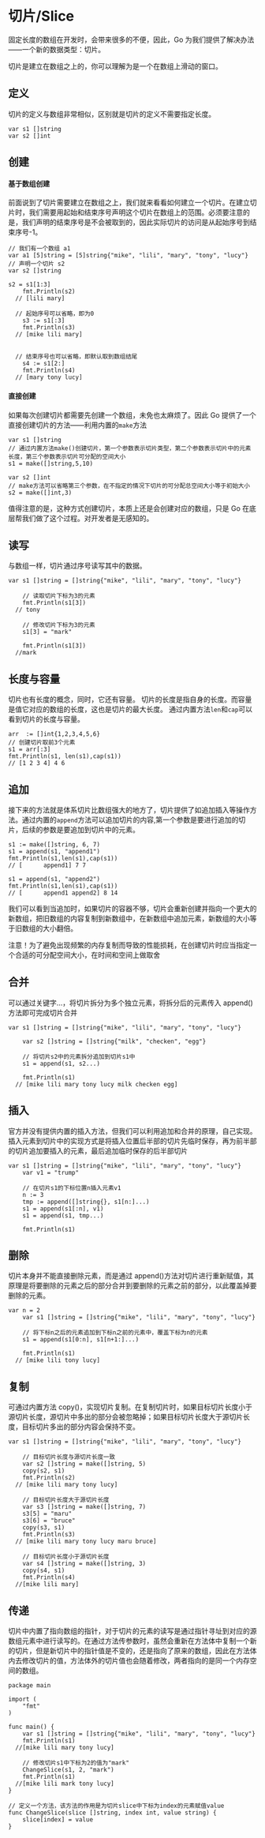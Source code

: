 # 切片/Slice

固定长度的数组在开发时，会带来很多的不便，因此，Go 为我们提供了解决办法——一个新的数据类型：切片。

切片是建立在数组之上的，你可以理解为是一个在数组上滑动的窗口。

## 定义

切片的定义与数组非常相似，区别就是切片的定义不需要指定长度。

```
var s1 []string
var s2 []int
```

## 创建

#### 基于数组创建

前面说到了切片需要建立在数组之上，我们就来看看如何建立一个切片。在建立切片时，我们需要用起始和结束序号声明这个切片在数组上的范围。必须要注意的是，我们声明的结束序号是不会被取到的，因此实际切片的访问是从起始序号到结束序号-1。

```
// 我们有一个数组 a1
var a1 [5]string = [5]string{"mike", "lili", "mary", "tony", "lucy"}
// 声明一个切片 s2
var s2 []string

s2 = s1[1:3]
	fmt.Println(s2)
  // [lili mary]

  // 起始序号可以省略，即为0
	s3 := s1[:3]
	fmt.Println(s3)
  // [mike lili mary]


  // 结束序号也可以省略，即默认取到数组结尾
	s4 := s1[2:]
	fmt.Println(s4)
  // [mary tony lucy]
```

#### 直接创建

如果每次创建切片都需要先创建一个数组，未免也太麻烦了。因此 Go 提供了一个直接创建切片的方法——利用内置的`make`方法

```
var s1 []string
// 通过内置方法make()创建切片，第一个参数表示切片类型，第二个参数表示切片中的元素长度，第三个参数表示切片可分配的空间大小
s1 = make([]string,5,10)

var s2 []int
// make方法可以省略第三个参数，在不指定的情况下切片的可分配总空间大小等于初始大小
s2 = make([]int,3)
```

值得注意的是，这种方式创建切片，本质上还是会创建对应的数组，只是 Go 在底层帮我们做了这个过程。对开发者是无感知的。

## 读写

与数组一样，切片通过序号读写其中的数据。

```
var s1 []string = []string{"mike", "lili", "mary", "tony", "lucy"}

	// 读取切片下标为3的元素
	fmt.Println(s1[3])
  // tony

	// 修改切片下标为3的元素
	s1[3] = "mark"

	fmt.Println(s1[3])
  //mark
```

## 长度与容量

切片也有长度的概念，同时，它还有容量。
切片的长度是指自身的长度。而容量是值它对应的数组的长度，这也是切片的最大长度。
通过内置方法`len`和`cap`可以看到切片的长度与容量。

```
arr  := []int{1,2,3,4,5,6}
// 创建切片取前3个元素
s1 = arr[:3]
fmt.Println(s1, len(s1),cap(s1))
// [1 2 3 4] 4 6
```

## 追加

接下来的方法就是体系切片比数组强大的地方了，切片提供了如追加插入等操作方法。通过内置的`append`方法可以追加切片的内容,第一个参数是要进行追加的切片，后续的参数是要追加到切片中的元素。

```
s1 := make([]string, 6, 7)
s1 = append(s1, "append1")
fmt.Println(s1,len(s1),cap(s1))
// [      append1] 7 7

s1 = append(s1, "append2")
fmt.Println(s1,len(s1),cap(s1))
// [      append1 append2] 8 14
```

我们可以看到当追加时，如果切片的容器不够，切片会重新创建并指向一个更大的新数组，把旧数组的内容复制到新数组中，在新数组中追加元素，新数组的大小等于旧数组的大小翻倍。

注意！为了避免出现频繁的内存复制而导致的性能损耗，在创建切片时应当指定一个合适的可分配空间大小，在时间和空间上做取舍

## 合并

可以通过关键字...，将切片拆分为多个独立元素，将拆分后的元素传入 append()方法即可完成切片合并

```
var s1 []string = []string{"mike", "lili", "mary", "tony", "lucy"}

	var s2 []string = []string{"milk", "checken", "egg"}

	// 将切片s2中的元素拆分追加到切片s1中
	s1 = append(s1, s2...)

	fmt.Println(s1)
  // [mike lili mary tony lucy milk checken egg]
```

## 插入

官方并没有提供内置的插入方法，但我们可以利用追加和合并的原理，自己实现。
插入元素到切片中的实现方式是将插入位置后半部的切片先临时保存，再为前半部的切片追加要插入的元素，最后追加临时保存的后半部切片

```
var s1 []string = []string{"mike", "lili", "mary", "tony", "lucy"}
	var v1 = "trump"

	// 在切片s1的下标位置n插入元素v1
	n := 3
	tmp := append([]string{}, s1[n:]...)
	s1 = append(s1[:n], v1)
	s1 = append(s1, tmp...)

	fmt.Println(s1)
```

## 删除

切片本身并不能直接删除元素，而是通过 append()方法对切片进行重新赋值，其原理是将要删除的元素之后的部分合并到要删除的元素之前的部分，以此覆盖掉要删除的元素。

```
var n = 2
	var s1 []string = []string{"mike", "lili", "mary", "tony", "lucy"}

	// 将下标n之后的元素追加到下标n之前的元素中，覆盖下标为n的元素
	s1 = append(s1[0:n], s1[n+1:]...)

	fmt.Println(s1)
  // [mike lili tony lucy]
```

## 复制

可通过内置方法 copy()，实现切片复制。在复制切片时，如果目标切片长度小于源切片长度，源切片中多出的部分会被忽略掉；如果目标切片长度大于源切片长度，目标切片多出的部分内容会保持不变。

```
var s1 []string = []string{"mike", "lili", "mary", "tony", "lucy"}

	// 目标切片长度与源切片长度一致
	var s2 []string = make([]string, 5)
	copy(s2, s1)
	fmt.Println(s2)
  // [mike lili mary tony lucy]

	// 目标切片长度大于源切片长度
	var s3 []string = make([]string, 7)
	s3[5] = "maru"
	s3[6] = "bruce"
	copy(s3, s1)
	fmt.Println(s3)
  // [mike lili mary tony lucy maru bruce]

	// 目标切片长度小于源切片长度
	var s4 []string = make([]string, 3)
	copy(s4, s1)
	fmt.Println(s4)
  //[mike lili mary]
```

## 传递
切片中内置了指向数组的指针，对于切片的元素的读写是通过指针寻址到对应的源数组元素中进行读写的。在通过方法传参数时，虽然会重新在方法体中复制一个新的切片，但是新切片中的指针值是不变的，还是指向了原来的数组，因此在方法体内去修改切片的值，方法体外的切片值也会随着修改，两者指向的是同一个内存空间的数组。
```
package main

import (
	"fmt"
)

func main() {
	var s1 []string = []string{"mike", "lili", "mary", "tony", "lucy"}
	fmt.Println(s1)
  //[mike lili mary tony lucy]

	// 修改切片s1中下标为2的值为"mark"
	ChangeSlice(s1, 2, "mark")
	fmt.Println(s1)
  //[mike lili mark tony lucy]
}

// 定义一个方法，该方法的作用是为切片slice中下标为index的元素赋值value
func ChangeSlice(slice []string, index int, value string) {
	slice[index] = value
}
```